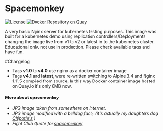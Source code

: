 # Spacemonkey
[![License](https://img.shields.io/badge/License-Apache%202.0-blue.svg)](https://opensource.org/licenses/Apache-2.0)
[![Docker Repository on Quay](https://quay.io/repository/yazpik/spacemonkey/status "Docker Repository on Quay")](https://quay.io/repository/yazpik/spacemonkey)

A very basic Nginx server for kubernetes testing purposes.
This image was built for a kubernetes demo using replication controllers/Deployments changing the image live from v1 to v2 or latest in to the kubernetes cluster.
Educational only, not use in production.
Please check available tags and have fun.


#Changelog
- Tags **v1.0** to **v4.0** use nginx as a docker container image
- Tags **v4.1** and **latest**, were re-written switching to Alpine 3.4 and Nginx 1.11.5 compiled from source, In this way Docker container image hosted on Quay.io it's only 8MB now.









#### More about spacemonkey
- *JPG image taken from somewhere on internet.*
-  *JPG image modified with a bulldog face, (it's actually my daughters dog [Chipotle's](https://cloud.githubusercontent.com/assets/7389339/20229080/33200188-a81a-11e6-9d8d-391eb7db0095.jpg) )*
- *Fight Club Quote for [spacemonkey](http://m.imdb.com/title/tt0137523/quotes?qt=qt0479128)*  

